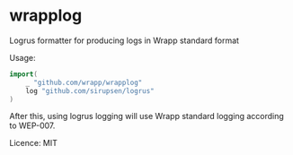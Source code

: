 wrapplog
=======

Logrus formatter for producing logs in Wrapp standard format

Usage:
```go
import(
    _ "github.com/wrapp/wrapplog"
    log "github.com/sirupsen/logrus"
)
```

After this, using logrus logging will use Wrapp standard logging according to WEP-007.

Licence: MIT
